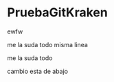 # PruebaGitKraken

ewfw




me la suda todo misma linea




me la suda todo

cambio esta de abajo

